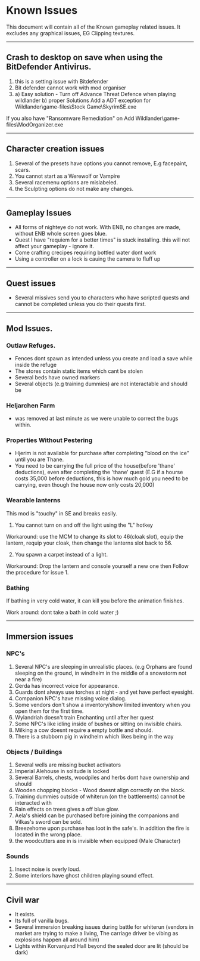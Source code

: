 # Known Issues

This document will contain all of the Known gameplay related issues. It excludes any graphical issues, EG Clipping textures.

---
## Crash to desktop on save when using the BitDefender Antivirus.

1) this is a setting issue with Bitdefender
2) Bit defender cannot work with mod organiser
3) a) Easy solution - Turn off Advance Threat Defence when playing wildlander
   b) proper Solutions Add a ADT exception for Wildlander\game-files\Stock Game\SkyrimSE.exe

If you also have "Ransomware Remediation" on Add Wildlander\game-files\ModOrganizer.exe


---

## Character creation issues
1) Several of the presets have options you cannot remove, E.g facepaint, scars.
2) You cannot start as a Werewolf or Vampire
3) Several racemenu options are mislabeled.
4) the Sculpting options do not make any changes.

---
## Gameplay Issues
- All forms of nighteye do not work. With ENB, no changes are made, without ENB whole screen goes blue.
- Quest I have "requiem for a better times" is stuck installing. this will not affect your gameplay - ignore it.
- Come crafting crecipes requiring bottled water dont work
- Using a controller on a lock is cauing the camera to fluff up

---
## Quest issues
- Several missives send you to characters who have scripted quests and cannot be completed unless you do their quests first.

---
## Mod Issues.

### Outlaw Refuges. 
- Fences dont spawn as intended unless you create and load a save while inside the refuge
- The stores contain static items which cant be stolen
- Several beds have owned markers
- Several objects (e.g training dummies) are not interactable and should be

### Heljarchen Farm
- was removed at last minute as we were unable to correct the bugs within.

### Properties Without Pestering
- Hjerim is not available for purchase after completing "blood on the ice" until you are Thane.
- You need to be carrying the full price of the house(before 'thane' deductions), even after completing the 'thane' quest (E.G if a hourse costs 35,000 before deductions, this is how much gold you need to be carrying, even though the house now only costs 20,000)

### Wearable lanterns
This mod is "touchy" in SE and breaks easily. 

1) You cannot turn on and off the light using the "L" hotkey

Workaround: use the MCM to change its slot to 46(cloak slot), equip the lantern, requip your cloak, then change the lanterns slot back to 56.

2) You spawn a carpet instead of a light.

Workaround:  Drop the lantern and console yourself a new one then Follow the procedure for issue 1.

### Bathing
If bathing in very cold water, it can kill you before the animation finishes. 

Work around: dont take a bath in cold water ;)

---

## Immersion issues

### NPC's
1) Several NPC's are sleeping in unrealistic places. (e.g Orphans are found sleeping on the ground, in windhelm in the middle of a snowstorm not near a fire)
2) Gerda has incorrect voice for appearance.
3) Guards dont always use torches at night - and yet have perfect eyesight.
4) Companion NPC's have missing voice dialog.
5) Some vendors don't show a inventory/show limited inventory when you open them for the first time.
6) Wylandriah doesn't train Enchanting until after her quest
7) Some NPC's like idling inside of bushes or sitting on invisible chairs.
8) Milking a cow doesnt require a empty bottle and should.
9) There is a stubborn pig in windhelm which likes being in the way
   
### Objects / Buildings
1) Several wells are missing bucket activators
2) Imperial Alehouse in solitude is locked
3) Several Barrels, chests, woodpiles and herbs dont have ownership and should
4) Wooden chopping blocks - Wood doesnt align correctly on the block.
5) Training dummies outside of whiterun (on the battlements) cannot be interacted with
6) Rain effects on trees gives a off blue glow.
7) Aela's shield can be purchased before joining the companions and Vilkas's sword can be sold.
8) Breezehome upon purchase has loot in the safe's. In addition the fire is located in the wrong place.
9) the woodcutters axe in is invisible when equipped (Male Character)

### Sounds
1) Insect noise is overly loud.
2) Some interiors have ghost children playing sound effect.

----

## Civil war
- It exists. 
- Its full of vanilla bugs.
- Several immersion breaking issues during battle for whiterun (vendors in market are trying to make a living, The carriage driver be vibing as explosions happen all around him)
- Lights within Korvanjund Hall beyond the sealed door are lit (should be dark)
